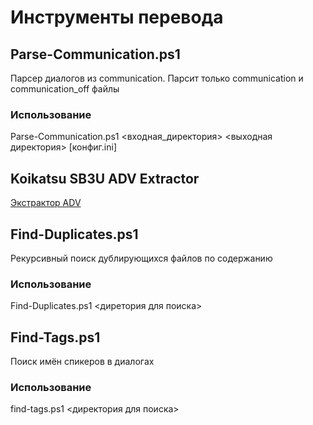 # Инструменты перевода
## Parse-Communication.ps1
Парсер диалогов из communication. 
Парсит только communication и communication_off файлы

### Использование
Parse-Communication.ps1 <входная_директория> <выходная директория> [конфиг.ini]

## Koikatsu SB3U ADV Extractor
[Экстрактор ADV](https://github.com/systemdfan/Koikatsu-SB3UAE/)

## Find-Duplicates.ps1
Рекурсивный поиск дублирующихся файлов по содержанию

### Использование
Find-Duplicates.ps1 <диретория для поиска>

## Find-Tags.ps1
Поиск имён спикеров в диалогах

### Использование
find-tags.ps1 <директория для поиска>